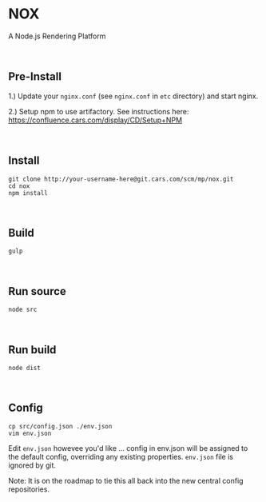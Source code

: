 # NOX

A Node.js Rendering Platform

<br>

## Pre-Install

1.) Update your `nginx.conf` (see `nginx.conf` in `etc` directory) and start nginx.

2.) Setup npm to use artifactory. See instructions here: https://confluence.cars.com/display/CD/Setup+NPM

<br>

## Install

```
git clone http://your-username-here@git.cars.com/scm/mp/nox.git
cd nox
npm install
```

<br>

## Build

```
gulp
```

<br>

## Run source

```
node src
```

<br>

## Run build

```
node dist
```

<br>

## Config

```
cp src/config.json ./env.json
vim env.json
```

Edit `env.json` howevee you'd like ... config in env.json will be assigned to the default config, overriding any existing properties. `env.json` file is ignored by git.

Note: It is on the roadmap to tie this all back into the new central config repositories.
